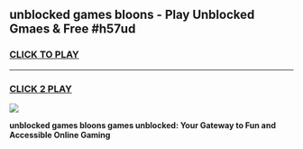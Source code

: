 
## unblocked games bloons - Play Unblocked Gmaes & Free #h57ud
<h3>
<a href="https://premium.freeplayer.one?title=unblocked_games_bloons&ref=01M">CLICK TO PLAY</a></h3>
<hr>

<h3>
<a href="https://premium.freeplayer.one?title=unblocked_games_bloons&ref=01M">CLICK 2 PLAY</a>
  
</h3>

<a href="https://premium.freeplayer.one?title=unblocked_games_bloons&ref=01M"><img src="https://clearcache.store/games.png"></a>


**unblocked games bloons games unblocked: Your Gateway to Fun and Accessible Online Gaming**
